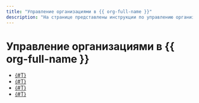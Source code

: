 ```yaml
---
title: "Управление организациями в {{ org-full-name }}"
description: "На странице представлены инструкции по управлению организацией в {{ org-name }}."
---
```


# Управление организациями в {{ org-full-name }}

* [{#T}](enable-org.md)
* [{#T}](org-profile.md)
* [{#T}](manage-organizations.md)
* [{#T}](delete-org.md)